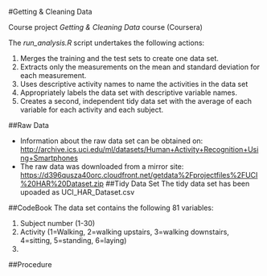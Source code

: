 #Getting & Cleaning Data

Course project *Getting &amp; Cleaning Data* course (Coursera)

The *run_analysis.R* script undertakes the following actions:

1. Merges the training and the test sets to create one data set.
2. Extracts only the measurements on the mean and standard deviation for each measurement. 
3. Uses descriptive activity names to name the activities in the data set
4. Appropriately labels the data set with descriptive variable names. 
5. Creates a second, independent tidy data set with the average of each variable for each activity and each subject. 

##Raw Data
* Information about the raw data set can be obtained on: http://archive.ics.uci.edu/ml/datasets/Human+Activity+Recognition+Using+Smartphones
* The raw data was downloaded from a mirror site: https://d396qusza40orc.cloudfront.net/getdata%2Fprojectfiles%2FUCI%20HAR%20Dataset.zip
##Tidy Data Set
The tidy data set has been upoaded as UCI_HAR_Dataset.csv

##CodeBook
The data set contains the following 81 variables:

1. Subject number (1-30)
2. Activity (1=Walking, 2=walking upstairs, 3=walking downstairs, 4=sitting, 5=standing, 6=laying)
3. 

##Procedure

